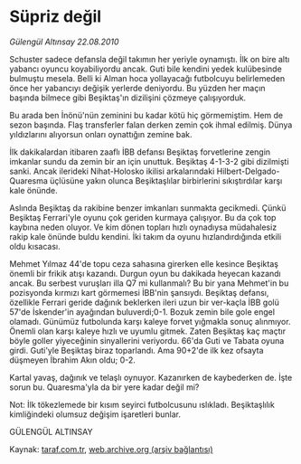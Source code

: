 # Süpriz değil

*Gülengül Altınsay 22.08.2010*

<div class="yazi"><p>Schuster sadece defansla değil takımın her yeriyle oynamıştı. İlk on bire altı yabancı oyuncu koyabiliyordu ancak. Guti bile kendini yedek kulübesinde bulmuştu mesela. Belli ki Alman hoca yollayacağı futbolcuyu belirlemeden önce her yabancıyı değişik yerlerde deniyordu. Bu yüzden her maçın başında bilmece gibi Beşiktaş'ın dizilişini çözmeye çalışıyorduk.</p>
<p>Bu arada ben İnönü'nün zeminini bu kadar kötü hiç görmemiştim. Hem de sezon başında. Flaş transferler falan derken zemin çok ihmal edilmiş. Dünya yıldızlarını alıyorsun onları oynattığın zemine bak.</p>
<p>İlk dakikalardan itibaren zaaflı İBB defansı Beşiktaş forvetlerine zengin imkanlar sundu da zemin bir an için unuttuk. Beşiktaş 4-1-3-2 gibi dizilmişti sanki. Ancak ilerideki Nihat-Holosko ikilisi arkalarındaki Hilbert-Delgado-Quaresma üçlüsüne yakın olunca Beşiktaşlılar birbirlerini sıkıştırdılar karşı kale önünde.</p>
<p>Aslında Beşiktaş da rakibine benzer imkanları sunmakta gecikmedi. Çünkü Beşiktaş Ferrari'yle oyunu çok geriden kurmaya çalışıyor. Bu da çok top kaybına neden oluyor. Ve kim dönen topları hızlı oynadıysa müdahalesiz rakip kale önünde buldu kendini. İki takım da oyunu hızlandırdığında etkili oldu kısacası.</p>
<p>Mehmet Yılmaz 44'de topu ceza sahasına girerken elle kesince Beşiktaş önemli bir frikik atışı kazandı. Durgun oyun bu dakikada heyecan kazandı ancak. Bu serbest vuruşları illa Q7 mi kullanmalı? Bu bir yana Mehmet'in bu pozisyonda kırmızı kart görmemesi İBB'nin şansıydı. Beşiktaş defansı, özellikle Ferrari geride dağınık beklerken ileri uzun bir ver-kaçla İBB golü 57'de İskender'in ayağından buluverdi;0-1. Bozuk zemin bile gole engel olamadı. Günümüz futbolunda karşı kaleye forvet yığmakla sonuç alınmıyor. Önemli olan karşı kaleye hızlı ve uyumlu gitmek. Zaten Beşiktaş kaç maçtır böyle goller yiyeceğinin sinyallerini veriyordu. 66'da Guti ve Tabata oyuna girdi. Guti'yle Beşiktaş biraz toparlandı. Ama 90+2'de ilk kez ofsayta düşmeyen İbrahim Akın oldu; 0-2.</p>
<p>Kartal yavaş, dağınık ve telaşlı oynuyor. Kazanırken de kaybederken de. İşte sorun bu. Quaresma'yla da bir yere kadar değil mi?</p>
<p>Not: İlk tökezlemede bir kısım seyirci futbolcusunu ıslıkladı. Beşiktaşlılık kimliğindeki olumsuz değişim işaretleri bunlar.</p>
<p>GÜLENGÜL ALTINSAY</p></div>

Kaynak: [taraf.com.tr](http://www.taraf.com.tr:80/gulengul-altinsay/makale-supriz-degil.htm), [web.archive.org (arşiv bağlantısı)](http://web.archive.org/web/20100823201851/http://www.taraf.com.tr:80/gulengul-altinsay/makale-supriz-degil.htm)
